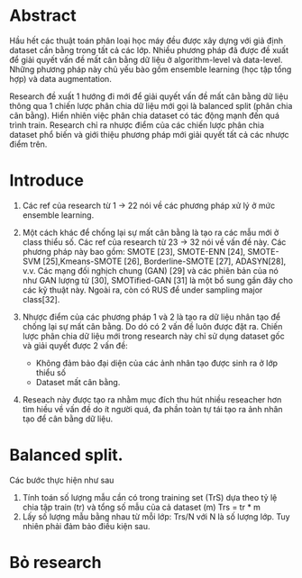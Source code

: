 # Abstract
Hầu hết các thuật toán phân loại học máy đều được xây dựng với giả định dataset cần bằng trong tất cả các lớp. Nhiều phương pháp đã được đề xuất để giải quyết vấn đề mất cân bằng dữ liệu ở algorithm-level và data-level. Những phương pháp này chủ yếu bào gồm ensemble learning (học tập tổng hợp) và data augmentation.

Research đề xuất 1 hướng đi mới để giải quyết vấn đề mất cân bằng dữ liệu thông qua 1 chiến lược phân chia dữ liệu mới gọi là balanced split (phân chia cân bằng). Hiển nhiên việc phân chia dataset có tác động mạnh đến quá trình train. Research chỉ ra nhược điểm của các chiến lược phân chia dataset phổ biến và giới thiệu phương pháp mới giải quyết tất cả các nhược điểm trên.

# Introduce
1. Các ref của research từ 1 -> 22 nói về các phương pháp xử lý ở mức ensemble learning.

2. Một cách khác để chống lại sự mất cân bằng là tạo ra các mẫu mới ở class thiểu số. Các ref của research từ 23 -> 32 nói về vấn đề này. Các phương pháp này bao gồm: SMOTE [23], SMOTE-ENN [24], SMOTE-SVM [25],Kmeans-SMOTE [26], Borderline-SMOTE [27], ADASYN[28], v.v. Các mạng đối nghịch chung (GAN) [29] và các phiên bản của nó như GAN lượng tử [30], SMOTified-GAN [31] là một bổ sung gần đây cho các kỹ thuật này. Ngoài ra, còn có RUS để under sampling major class[32].

3. Nhược điểm của các phương pháp 1 và 2 là tạo ra dữ liệu nhân tạo để chống lại sự mất cân bằng. Do dó có 2 vấn đề luôn được đặt ra. Chiến lược phân chia dữ liệu mới trong research này chỉ sử dụng dataset gốc và giải quyết được 2 vấn đề:
    - Không đảm bảo đại diện của các ảnh nhân tạo được sinh ra ở lớp thiểu số
    - Dataset mất cân bằng.

4. Reseach này được tạo ra nhằm mục đích thu hút nhiều reseacher hơn tìm hiều về vấn đề do ít người quá, đa phần toàn tự tái tạo ra ảnh nhân tạo để cân bằng dữ liệu.

# Balanced split.
Các bước thực hiện như sau

1. Tính toán số lượng mẫu cần có trong training set (TrS) dựa theo tỷ lệ chia tập train (tr) và tổng số mẫu của cả dataset (m)
    Trs  = tr * m
2. Lấy số lượng mẫu bằng nhau từ mỗi lớp: Trs/N với N là số lượng lớp. Tuy nhiên phải đảm bảo điều kiện sau.
    
# Bỏ research